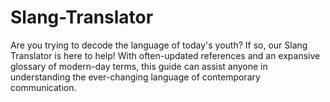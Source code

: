 # Slang-Translator
Are you trying to decode the language of today's youth? If so, our Slang Translator is here to help! With often-updated references and an expansive glossary of modern-day terms, this guide can assist anyone in understanding the ever-changing language of contemporary communication.
